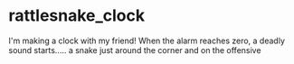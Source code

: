 # rattlesnake_clock
I'm making a clock with my friend! When the alarm reaches zero, a deadly sound starts..... a snake just around the corner and on the offensive 
